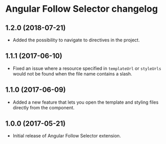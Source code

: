 # Angular Follow Selector changelog

## 1.2.0 (2018-07-21)
- Added the possibility to navigate to directives in the project.

## 1.1.1 (2017-06-10)
- Fixed an issue where a resource specified in `templateUrl` or `styleUrls` would not be found when the file name contains a slash.

## 1.1.0 (2017-06-09)
- Added a new feature that lets you open the template and styling files directly from the component.

## 1.0.0 (2017-05-21)
- Initial release of Angular Follow Selector extension.
